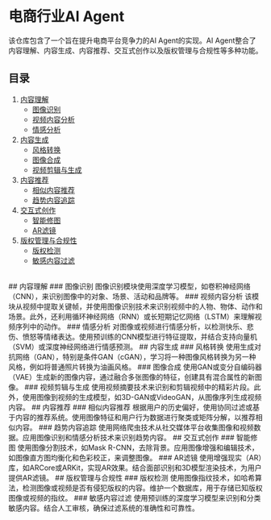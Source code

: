 # 电商行业AI Agent
该仓库包含了一个旨在提升电商平台竞争力的AI Agent的实现。AI Agent整合了内容理解、内容生成、内容推荐、交互式创作以及版权管理与合规性等多种功能。
## 目录
1. [内容理解](#内容理解)
    - [图像识别](#图像识别)
    - [视频内容分析](#视频内容分析)
    - [情感分析](#情感分析)
2. [内容生成](#内容生成)
    - [风格转换](#风格转换)
    - [图像合成](#图像合成)
    - [视频剪辑与生成](#视频剪辑与生成)
3. [内容推荐](#内容推荐)
    - [相似内容推荐](#相似内容推荐)
    - [趋势内容追踪](#趋势内容追踪)
4. [交互式创作](#交互式创作)
    - [智能修图](#智能修图)
    - [AR滤镜](#ar滤镜)
5. [版权管理与合规性](#版权管理与合规性)
    - [版权检测](#版权检测)
    - [敏感内容过滤](#敏感内容过滤)
<br>
## 内容理解
### 图像识别
图像识别模块使用深度学习模型，如卷积神经网络（CNN），来识别图像中的对象、场景、活动和品牌等。
### 视频内容分析
该模块从视频中提取关键帧，并使用图像识别技术来识别视频中的人物、物体、动作和场景。此外，还利用循环神经网络（RNN）或长短期记忆网络（LSTM）来理解视频序列中的动作。
### 情感分析
对图像或视频进行情感分析，以检测快乐、悲伤、愤怒等情绪表达。使用预训练的CNN模型进行特征提取，并结合支持向量机（SVM）或深度神经网络进行情感预测。
## 内容生成
### 风格转换
使用生成对抗网络（GAN），特别是条件GAN（cGAN），学习将一种图像风格转换为另一种风格，例如将普通照片转换为油画风格。
### 图像合成
使用GAN或变分自编码器（VAE）生成新的图像内容，通过融合多张图像的特征，创建具有混合属性的新图像。
### 视频剪辑与生成
使用视频摘要技术来识别和剪辑视频中的精彩片段。此外，使用图像到视频的生成模型，如3D-GAN或VideoGAN，从图像序列生成视频内容。
## 内容推荐
### 相似内容推荐
根据用户的历史偏好，使用协同过滤或基于内容的推荐系统。使用图像特征和用户行为数据进行聚类或矩阵分解，以推荐相似内容。
### 趋势内容追踪
使用网络爬虫技术从社交媒体平台收集图像和视频数据。应用图像识别和情感分析技术来识别趋势内容。
## 交互式创作
### 智能修图
使用图像分割技术，如Mask R-CNN，去除背景。应用图像增强和编辑技术，如图像直方图均衡化和色彩校正，来调整图像。
### AR滤镜
使用增强现实（AR）库，如ARCore或ARKit，实现AR效果。结合面部识别和3D模型渲染技术，为用户提供AR滤镜。
## 版权管理与合规性
### 版权检测
使用图像指纹技术，如哈希算法，检测图像或视频是否有侵犯版权的内容。维护一个数据库，用于存储已知版权图像或视频的指纹。
### 敏感内容过滤
使用预训练的深度学习模型来识别和分类敏感内容。结合人工审核，确保过滤系统的准确性和可靠性。
